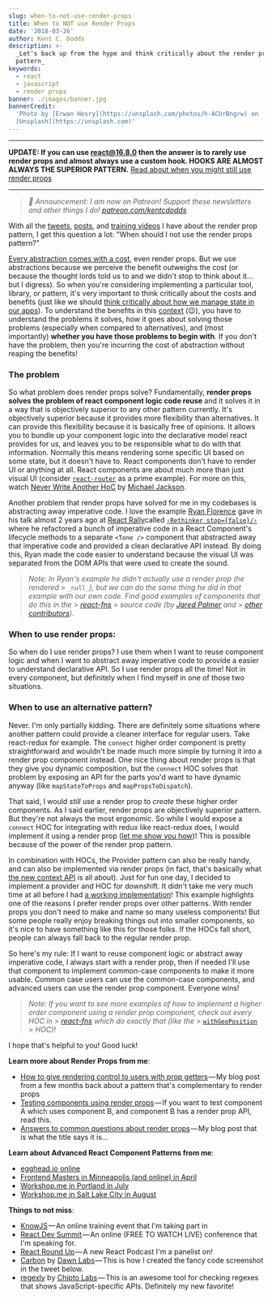 ```yaml
---
slug: when-to-not-use-render-props
title: When to NOT use Render Props
date: '2018-03-26'
author: Kent C. Dodds
description: >-
  _Let's back up from the hype and think critically about the render props
  pattern_
keywords:
  - react
  - javascript
  - render props
banner: ./images/banner.jpg
bannerCredit:
  'Photo by [Erwan Hesry](https://unsplash.com/photos/h-ACUrBngrw) on
  [Unsplash](https://unsplash.com)'
---
```


---

**UPDATE: If you can use react@16.8.0 then the answer is to rarely use render
props and almost always use a custom hook. HOOKS ARE ALMOST ALWAYS THE SUPERIOR
PATTERN.**
[Read about when you might still use render props](/blog/react-hooks-whats-going-to-happen-to-render-props)

---

> _🚨 Announcement: I am now on Patreon! Support these newsletters and other
> things I do!_ [_patreon.com/kentcdodds_](https://www.patreon.com/kentcdodds)

With all the [tweets](https://twitter.com/kentcdodds/status/957388589171539968),
[posts](/blog/answers-to-common-questions-about-render-props), and
[training videos](https://egghead.io/lessons/react-use-render-props-with-react)
I have about the render prop pattern, I get this question a lot: "When should I
not use the render props pattern?"

[Every abstraction comes with a cost](https://twitter.com/kentcdodds/status/972468078813446149),
even render props. But we use abstractions because we perceive the benefit
outweighs the cost (or because the thought lords told us to and we didn't stop
to think about it... but I digress). So when you're considering implementing a
particular tool, library, or pattern, it's very important to think critically
about the costs and benefits (just like we should
[think critically about how we manage state in our apps](/blog/application-state-management)).
To understand the benefits in this [context](/blog/reacts-new-context-api) (😉),
you have to understand the problems it solves, how it goes about solving those
problems (especially when compared to alternatives), and (most importantly)
**whether you have those problems to begin with**. If you don't have the
problem, then you're incurring the cost of abstraction without reaping the
benefits!

### The problem

So what problem does render props solve? Fundamentally, **render props solves
the problem of react component logic code reuse** and it solves it in a way that
is objectively superior to any other pattern currently. It's objectively
superior because it provides more flexibility than alternatives. It can provide
this flexibility because it is basically free of opinions. It allows you to
bundle up your component logic into the declarative model react provides for us,
and leaves you to be responsible what to do with that information. Normally this
means rendering some specific UI based on some state, but it doesn't have to.
React components don't have to render UI or anything at all. React components
are about much more than just visual UI (consider
[`react-router`](https://reacttraining.com/react-router/) as a prime example).
For more on this, watch
[Never Write Another HoC](https://www.youtube.com/watch?v=BcVAq3YFiuc) by
[Michael Jackson](https://twitter.com/mjackson).

Another problem that render props have solved for me in my codebases is
abstracting away imperative code. I love the example
[Ryan Florence](https://twitter.com/mjackson) gave in his talk almost 2 years
ago at [React Rally](http://www.reactrally.com/)called
[`‹Rethinker stop={false}/›`](https://youtu.be/kp-NOggyz54) where he refactored
a bunch of imperative code in a React Component's lifecycle methods to a
separate `<Tone />` component that abstracted away that imperative code and
provided a clean declarative API instead. By doing this, Ryan made the code
easier to understand because the visual UI was separated from the DOM APIs that
were used to create the sound.

> _Note: In Ryan's example he didn't actually use a render prop (he rendered_ >
> `_null_`_), but we can do the same thing he did in that example with our own
> code. Find good examples of components that do this in the_ >
> [_react-fns_](https://github.com/jaredpalmer/react-fns/tree/master/src) >
> _source code (by_ [_Jared Palmer_](https://twitter.com/jaredpalmer) _and_ >
> [_other contributors_](https://github.com/jaredpalmer/react-fns/blob/master/README.md#contributors)_)._

### When to use render props:

So when do I use render props? I use them when I want to reuse component logic
and when I want to abstract away imperative code to provide a easier to
understand declarative API. So I use render props all the time! Not in every
component, but definitely when I find myself in one of those two situations.

### When to use an alternative pattern?

Never. I'm only partially kidding. There are definitely some situations where
another pattern could provide a cleaner interface for regular users. Take
react-redux for example. The `connect` higher order component is pretty
straightforward and wouldn't be made much more simple by turning it into a
render prop component instead. One nice thing about render props is that they
give you dynamic composition, but the `connect` HOC solves that problem by
exposing an API for the parts you'd want to have dynamic anyway (like
`mapStateToProps` and `mapPropsToDispatch`).

That said, I would _still_ use a render prop to _create_ these higher order
components. As I said earlier, render props are objectively superior pattern.
But they're not always the most ergonomic. So while I would expose a `connect`
HOC for integrating with redux like react-redux does, I would implement it using
a render prop
([let me show you how](https://egghead.io/lessons/react-implement-a-higher-order-component-with-render-props))!
This is possible because of the power of the render prop pattern.

In combination with HOCs, the Provider pattern can also be really handy, and can
also be implemented via render props (in fact, that's basically what
[the new context API](/blog/reacts-new-context-api) is all about). Just for fun
one day, I decided to implement a provider and HOC for downshift. It didn't take
me very much time at all before I had
[a working implementation](https://codesandbox.io/s/017n1jqo00)! This example
highlights one of the reasons I prefer render props over other patterns. With
render props you don't need to make and name so many useless components! But
some people really enjoy breaking things out into smaller components, so it's
nice to have something like this for those folks. If the HOCs fall short, people
can always fall back to the regular render prop.

So here's my rule: If I want to reuse component logic or abstract away
imperative code, I always start with a render prop, then if needed I'll use that
component to implement common-case components to make it more usable. Common
case users can use the common-case components, and advanced users can use the
render prop component. Everyone wins!

> _Note: If you want to see more examples of how to implement a higher order
> component using a render prop component, check out every HOC in_ >
> [_react-fns_](https://github.com/jaredpalmer/react-fns/tree/master/src) _which
> do exactly that (like the_ >
> [`withGeoPosition`](https://github.com/jaredpalmer/react-fns/blob/052ea56092c53946c7937e1d32adf78a7d37d6f3/src/GeoPosition/withGeoPosition.tsx) >
> _HOC)!_

I hope that's helpful to you! Good luck!

**Learn more about Render Props from me**:

- [How to give rendering control to users with prop getters](/blog/how-to-give-rendering-control-to-users-with-prop-getters) — My
  blog post from a few months back about a pattern that's complementary to
  render props
- [Testing components using render props](/blog/testing-components-using-render-props) — If
  you want to test component A which uses component B, and component B has a
  render prop API, read this.
- [Answers to common questions about render props](/blog/answers-to-common-questions-about-render-props) — My
  blog post that is what the title says it is...

**Learn about Advanced React Component Patterns from me**:

- [egghead.io online](https://egghead.io/courses/advanced-react-component-patterns)
- [Frontend Masters in Minneapolis (and online) in April](https://frontendmasters.com/workshops/advanced-react-patterns/)
- [Workshop.me in Portland in July](https://workshop.me/2018-07-advanced-react?a=kent)
- [Workshop.me in Salt Lake City in August](https://workshop.me/2018-08-advanced-react?a=kent)

**Things to not miss**:

- [KnowJS](http://knowjs.org/) — An online training event that I'm taking part
  in
- [React Dev Summit](https://reactdevsummit.com/) — An online (FREE TO WATCH
  LIVE) conference that I'm speaking for.
- [React Round Up](https://devchat.tv/react-round-up) — A new React Podcast I'm
  a panelist on!
- [Carbon](https://stackedit.io/carbon.now.sh) by
  [Dawn Labs](https://dawnlabs.io/) — This is how I created the fancy code
  screenshot in the tweet below.
- [regexly](https://regexly.chipto.io/) by
  [Chipto Labs](https://chipto.io/) — This is an awesome tool for checking
  regexes that shows JavaScript-specific APIs. Definitely my new favorite!
